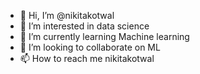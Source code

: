 - 👋 Hi, I’m @nikitakotwal
- 👀 I’m interested in data science
- 🌱 I’m currently learning Machine learning
- 💞️ I’m looking to collaborate on ML
- 📫 How to reach me nikitakotwal

<!---
nikitakotwal/nikitakotwal is a ✨ special ✨ repository because its `README.md` (this file) appears on your GitHub profile.
You can click the Preview link to take a look at your changes.
--->
